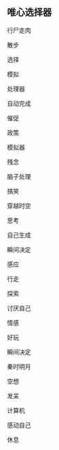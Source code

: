 ## 唯心选择器

行尸走肉

散步

选择

模拟

处理器

自动完成

催促

政策

模拟器

残念

脑子处理

搞笑

穿越时空

思考

自己生成

瞬间决定

感应

行走

探索

讨厌自己

情感

好玩

瞬间决定

秦时明月

空想

发呆

计算机

感动自己

休息